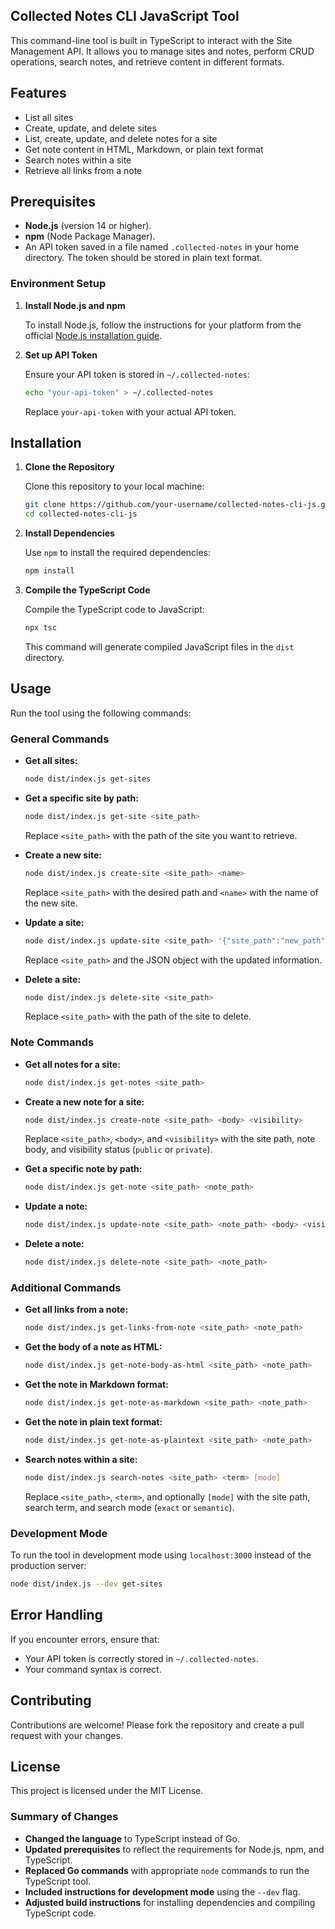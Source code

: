 ## Collected Notes CLI JavaScript Tool

This command-line tool is built in TypeScript to interact with the Site Management API. It allows you to manage sites and notes, perform CRUD operations, search notes, and retrieve content in different formats.

## Features

- List all sites
- Create, update, and delete sites
- List, create, update, and delete notes for a site
- Get note content in HTML, Markdown, or plain text format
- Search notes within a site
- Retrieve all links from a note

## Prerequisites

- **Node.js** (version 14 or higher).
- **npm** (Node Package Manager).
- An API token saved in a file named `.collected-notes` in your home directory. The token should be stored in plain text format.

### Environment Setup

1. **Install Node.js and npm**

   To install Node.js, follow the instructions for your platform from the official [Node.js installation guide](https://nodejs.org/).

2. **Set up API Token**

   Ensure your API token is stored in `~/.collected-notes`:

   ```bash
   echo "your-api-token" > ~/.collected-notes
   ```

   Replace `your-api-token` with your actual API token.

## Installation

1. **Clone the Repository**

   Clone this repository to your local machine:

   ```bash
   git clone https://github.com/your-username/collected-notes-cli-js.git
   cd collected-notes-cli-js
   ```

2. **Install Dependencies**

   Use `npm` to install the required dependencies:

   ```bash
   npm install
   ```

3. **Compile the TypeScript Code**

   Compile the TypeScript code to JavaScript:

   ```bash
   npx tsc
   ```

   This command will generate compiled JavaScript files in the `dist` directory.

## Usage

Run the tool using the following commands:

### General Commands

- **Get all sites:**

  ```bash
  node dist/index.js get-sites
  ```

- **Get a specific site by path:**

  ```bash
  node dist/index.js get-site <site_path>
  ```

  Replace `<site_path>` with the path of the site you want to retrieve.

- **Create a new site:**

  ```bash
  node dist/index.js create-site <site_path> <name>
  ```

  Replace `<site_path>` with the desired path and `<name>` with the name of the new site.

- **Update a site:**

  ```bash
  node dist/index.js update-site <site_path> '{"site_path":"new_path","name":"new_name","headline":"new_headline","about":"new_about","domain":"new_domain"}'
  ```

  Replace `<site_path>` and the JSON object with the updated information.

- **Delete a site:**

  ```bash
  node dist/index.js delete-site <site_path>
  ```

  Replace `<site_path>` with the path of the site to delete.

### Note Commands

- **Get all notes for a site:**

  ```bash
  node dist/index.js get-notes <site_path>
  ```

- **Create a new note for a site:**

  ```bash
  node dist/index.js create-note <site_path> <body> <visibility>
  ```

  Replace `<site_path>`, `<body>`, and `<visibility>` with the site path, note body, and visibility status (`public` or `private`).

- **Get a specific note by path:**

  ```bash
  node dist/index.js get-note <site_path> <note_path>
  ```

- **Update a note:**

  ```bash
  node dist/index.js update-note <site_path> <note_path> <body> <visibility>
  ```

- **Delete a note:**

  ```bash
  node dist/index.js delete-note <site_path> <note_path>
  ```

### Additional Commands

- **Get all links from a note:**

  ```bash
  node dist/index.js get-links-from-note <site_path> <note_path>
  ```

- **Get the body of a note as HTML:**

  ```bash
  node dist/index.js get-note-body-as-html <site_path> <note_path>
  ```

- **Get the note in Markdown format:**

  ```bash
  node dist/index.js get-note-as-markdown <site_path> <note_path>
  ```

- **Get the note in plain text format:**

  ```bash
  node dist/index.js get-note-as-plaintext <site_path> <note_path>
  ```

- **Search notes within a site:**

  ```bash
  node dist/index.js search-notes <site_path> <term> [mode]
  ```

  Replace `<site_path>`, `<term>`, and optionally `[mode]` with the site path, search term, and search mode (`exact` or `semantic`).

### Development Mode

To run the tool in development mode using `localhost:3000` instead of the production server:

```bash
node dist/index.js --dev get-sites
```

## Error Handling

If you encounter errors, ensure that:

- Your API token is correctly stored in `~/.collected-notes`.
- Your command syntax is correct.

## Contributing

Contributions are welcome! Please fork the repository and create a pull request with your changes.

## License

This project is licensed under the MIT License.

### Summary of Changes

- **Changed the language** to TypeScript instead of Go.
- **Updated prerequisites** to reflect the requirements for Node.js, npm, and TypeScript.
- **Replaced Go commands** with appropriate `node` commands to run the TypeScript tool.
- **Included instructions for development mode** using the `--dev` flag.
- **Adjusted build instructions** for installing dependencies and compiling TypeScript code.